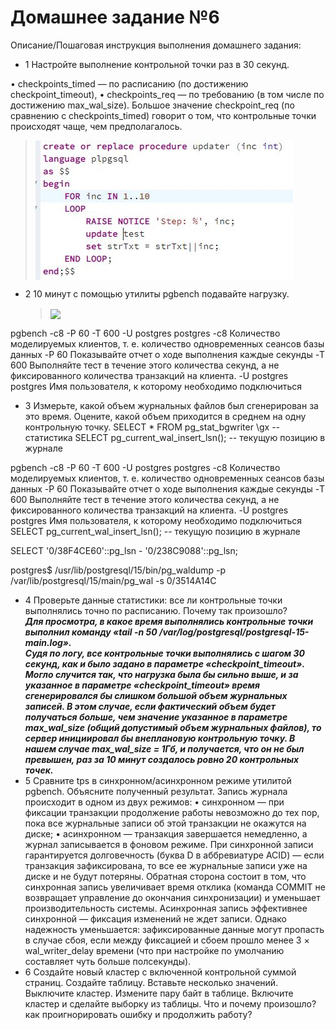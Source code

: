 # Домашнее задание №6

Описание/Пошаговая инструкция выполнения домашнего задания:

* 1 Настройте выполнение контрольной точки раз в 30 секунд.

•	checkpoints_timed — по расписанию (по достижению checkpoint_timeout),
•	checkpoints_req — по требованию (в том числе по достижению max_wal_size).
Большое значение checkpoint_req (по сравнению с checkpoints_timed) говорит о том, что контрольные точки происходят чаще, чем предполагалось.
  > <img src="pic/exp.JPG" align="center" />

* 2 10 минут c помощью утилиты pgbench подавайте нагрузку.
  > <img src="pic/2.JPG" align="center" />

pgbench -c8 -P 60 -T 600 -U postgres postgres
-c8 Количество моделируемых клиентов, т. е. количество одновременных сеансов базы данных
-P 60  Показывайте отчет о ходе выполнения каждые секунды
-T 600  Выполняйте тест в течение этого количества секунд, а не фиксированного количества транзакций на клиента.
-U postgres postgres  Имя пользователя, к которому необходимо подключиться


* 3 Измерьте, какой объем журнальных файлов был сгенерирован за это время. Оцените, какой объем приходится в среднем на одну контрольную точку.
SELECT * FROM pg_stat_bgwriter \gx --статистика
SELECT pg_current_wal_insert_lsn(); -- текущую позицию в журнале

pgbench -c8 -P 60 -T 600 -U postgres postgres 
-c8 Количество моделируемых клиентов, т. е. количество одновременных сеансов базы данных
-P 60  Показывайте отчет о ходе выполнения каждые секунды
-T 600  Выполняйте тест в течение этого количества секунд, а не фиксированного количества транзакций на клиента.
-U postgres postgres  Имя пользователя, к которому необходимо подключиться
SELECT pg_current_wal_insert_lsn(); -- текущую позицию в журнале

SELECT '0/38F4CE60'::pg_lsn - '0/238C9088'::pg_lsn;

postgres$ /usr/lib/postgresql/15/bin/pg_waldump -p /var/lib/postgresql/15/main/pg_wal -s 0/3514A14C

* 4 Проверьте данные статистики: все ли контрольные точки выполнялись точно по расписанию. Почему так произошло?
<br>__*Для просмотра, в какое время выполнялись контрольные точки выполнил команду «tail -n 50 /var/log/postgresql/postgresql-15-main.log».*__
<br>__*Судя по логу, все контрольные точки выполнялись с шагом 30 секунд, как и было задано в параметре «checkpoint_timeout».
Могло случится так, что нагрузка была бы сильно выше, и за указанное в параметре «checkpoint_timeout» время сгенерировался бы слишком большой объем журнальных записей. В этом случае, если фактический объем будет получаться больше,  чем значение указанное в  параметре max_wal_size (общий допустимый объем журнальных файлов), то сервер инициировал бы внеплановую контрольную точку. В нашем случае max_wal_size  = 1Гб, и получается, что он не был превышен, раз за 10 минут создалось ровно 20 контрольных точек.*__
* 5 Сравните tps в синхронном/асинхронном режиме утилитой pgbench. Объясните полученный результат.
Запись журнала происходит в одном из двух режимов:
•	синхронном — при фиксации транзакции продолжение работы невозможно до тех пор, пока все журнальные записи об этой транзакции не окажутся на диске;
•	асинхронном — транзакция завершается немедленно, а журнал записывается в фоновом режиме.
При синхронной записи гарантируется долговечность (буква D в аббревиатуре ACID) — если транзакция зафиксирована, то все ее журнальные записи уже на диске и не будут потеряны. Обратная сторона состоит в том, что синхронная запись увеличивает время отклика (команда COMMIT не возвращает управление до окончания синхронизации) и уменьшает производительность системы. Асинхронная запись эффективнее синхронной — фиксация изменений не ждет записи. Однако надежность уменьшается: зафиксированные данные могут пропасть в случае сбоя, если между фиксацией и сбоем прошло менее 3 × wal_writer_delay времени (что при настройке по умолчанию составляет чуть больше полсекунды).
* 6 Создайте новый кластер с включенной контрольной суммой страниц. Создайте таблицу. Вставьте несколько значений. Выключите кластер. Измените пару байт в таблице. Включите кластер и сделайте выборку из таблицы. Что и почему произошло? как проигнорировать ошибку и продолжить работу?


